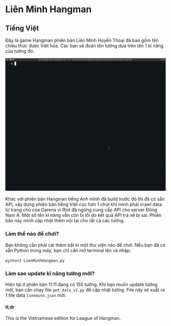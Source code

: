 <h1 align="left">Liên Minh Hangman</h1>

<!-- <p>(English below)</p> -->

<h2>Tiếng Việt</h2>
<p>Đây là game Hangman phiên bản Liên Minh Huyền Thoại đã bao gồm tên chiêu thức được Việt hóa. Các bạn sẽ đoán tên tướng dựa trên tên 1 kĩ năng của tướng đó.</p>

<p align="center"><img src="./img/gameplayGIF.gif" alt="gameplay" width="700px"></p>

<p>Khác với phiên bản Hangman tiếng Anh mình đã build trước đó thì đã có sẵn API, xây dựng phiên bản tiếng Việt cực hơn 1 chút khi mình phải crawl data từ trang chủ của Garena vì Riot đã ngừng cung cấp API cho server Đông Nam Á. Một số tên kĩ năng vẫn còn bị lỗi do kết quả API trả về bị sai. Phiên bản này mình cập nhật thêm nội tại cho tất cả các tướng.</p>

<!-- <p align="center"><img src="./img/ff.jpg" alt="ff" width="700px"></p> -->

<h3>Làm thế nào để chơi?</h3>
<p>Bạn không cần phải cài thêm bất kì một thư viện nào để chơi. Nếu bạn đã có sẵn Python trong máy, bạn chỉ cần mở terminal lên và nhập:</p> 
<p><code>python3 LienMinhHangman.py</code></p>

<h3>Làm sao update kĩ năng tướng mới?</h3>
<p>Hiện tại ở phiên bản 11.11 đang có 155 tướng. Khi bạn muốn update tướng mới, bạn cần chạy file <code>get_data_v2.py</code> để cập nhật tướng. File này sẽ xuất ra 1 file data <code>lienminh.json</code> mới.</p> 

<h4>tl;dr</h4>
<p>This is the Vietnamese edition for League of Hangman.</p>